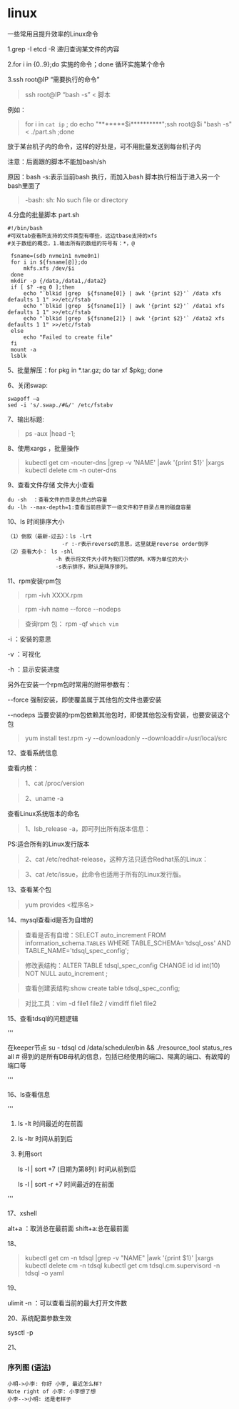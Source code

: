 # linux
一些常用且提升效率的Linux命令

1.grep -I etcd -R 递归查询某文件的内容

2.for i in {0..9};do 实施的命令；done 循环实施某个命令

3.ssh root@IP “需要执行的命令”
>    ssh root@IP “bash -s” < 脚本

例如：

> for i in `cat ip` ; do echo "*******$i**********";ssh root@$i  "bash -s" <  ./part.sh ;done

放于某台机子内的命令，这样的好处是，可不用批量发送到每台机子内

注意：后面跟的脚本不能加bash/sh

原因：bash -s:表示当前bash 执行，而加入bash 脚本执行相当于进入另一个bash里面了

> -bash: sh: No such file or directory


4.分盘的批量脚本 part.sh

```
#!/bin/bash
#可双tab查看所支持的文件类型有哪些，这边tbase支持的xfs
#关于数组的概念，1.输出所有的数组的符号有：*，@
```
```
 fsname=(sdb nvme1n1 nvme0n1)
 for i in ${fsname[@]};do
     mkfs.xfs /dev/$i
 done    
 mkdir -p {/data,/data1,/data2}
 if [ $? -eq 0 ];then
     echo "`blkid |grep  ${fsname[0]} | awk '{print $2}'` /data xfs defaults 1 1" >>/etc/fstab
     echo "`blkid |grep  ${fsname[1]} | awk '{print $2}'` /data1 xfs defaults 1 1" >>/etc/fstab
     echo "`blkid |grep  ${fsname[2]} | awk '{print $2}'` /data2 xfs defaults 1 1" >>/etc/fstab
 else
     echo "Failed to create file"
 fi
 mount -a
 lsblk
```
5、批量解压：for pkg in *.tar.gz; do tar xf $pkg; done

6、关闭swap:

```
swapoff –a
sed -i 's/.swap./#&/' /etc/fstabv
```

7、输出标题:
> ps -aux |head  -1;

8、使用xargs ，批量操作
> kubectl get cm -nouter-dns |grep -v 'NAME' |awk '{print $1}' |xargs kubectl delete cm -n outer-dns

9、查看文件存储
文件大小查看
```
du -sh  ：查看文件的目录总共占的容量
du -lh --max-depth=1:查看当前目录下一级文件和子目录占用的磁盘容量

```

10、ls 时间排序大小

```
（1）倒叙（最新-过去）：ls -lrt 
                 -r :-r表示reverse的意思，这里就是reverse order倒序
（2）查看大小： ls -shl
               -h 表示将文件大小转为我们习惯的M，K等为单位的大小
               -s表示排序，默认是降序排列。

```
11、rpm安装rpm包

> rpm -ivh XXXX.rpm

> rpm -ivh name --force --nodeps 

> 查询rpm 包： rpm -qf  `which vim`

-i ：安装的意思

-v ：可视化

-h ：显示安装进度

另外在安装一个rpm包时常用的附带参数有：

--force 强制安装，即使覆盖属于其他包的文件也要安装

--nodeps 当要安装的rpm包依赖其他包时，即使其他包没有安装，也要安装这个包
 
> yum install test.rpm -y --downloadonly --downloaddir=/usr/local/src 

12、查看系统信息

查看内核：

> 1、cat /proc/version

> 2、uname -a

查看Linux系统版本的命名

> 1、lsb_release -a，即可列出所有版本信息：

PS:适合所有的Linux发行版本

> 2、cat /etc/redhat-release，这种方法只适合Redhat系的Linux：

> 3、cat /etc/issue，此命令也适用于所有的Linux发行版。

13、查看某个包

> yum provides <程序名>

14、mysql查看id是否为自增的

> 查看是否有自增：SELECT auto_increment FROM information_schema.`TABLES` WHERE TABLE_SCHEMA='tdsql_oss' AND TABLE_NAME='tdsql_spec_config';

> 修改表结构：ALTER TABLE tdsql_spec_config CHANGE id id int(10) NOT NULL auto_increment ;

> 查看创建表结构:show create table tdsql_spec_config;

> 对比工具：vim -d file1 file2 / vimdiff file1 file2

15、查看tdsql的问题逻辑

'''

在keeper节点
su - tdsql
cd /data/scheduler/bin && ./resource_tool status_res all    # 得到的是所有DB母机的信息，包括已经使用的端口、隔离的端口、有故障的端口等

'''

16、ls查看信息

'''

1) ls -lt  时间最近的在前面

2) ls -ltr 时间从前到后

3) 利用sort

    ls -l | sort +7 (日期为第8列)   时间从前到后

    ls -l | sort -r +7      时间最近的在前面

'''

17、xshell

alt+a ：取消总在最前面 
shift+a:总在最前面

18、

> kubectl get cm -n tdsql |grep -v "NAME" |awk '{print $1}' |xargs kubectl delete cm -n tdsql
> kubectl get cm tdsql.cm.supervisord -n tdsql -o yaml

19、

ulimit -n ：可以查看当前的最大打开文件数

20、系统配置参数生效

sysctl -p

21、

### 序列图 ([语法](https://github.com/bramp/js-sequence-diagrams/blob/master/src/grammar.jison))

```sequence
小明->小李: 你好 小李, 最近怎么样?
Note right of 小李: 小李想了想
小李-->小明: 还是老样子
```
